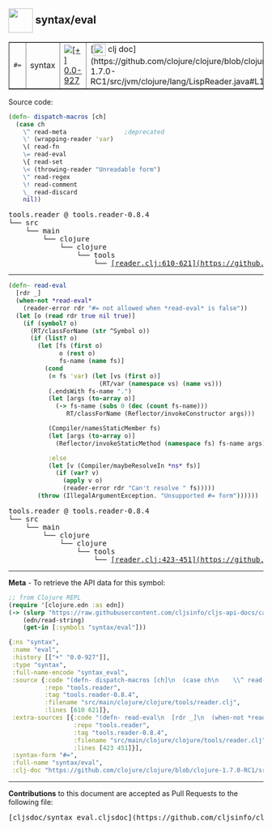 ## <img width="48px" valign="middle" src="http://i.imgur.com/Hi20huC.png"> syntax/eval

 <table border="1">
<tr>
<td><samp>#=</samp></td>
<td>syntax</td>
<td><a href="https://github.com/cljsinfo/cljs-api-docs/tree/0.0-927"><img valign="middle" alt="[+] 0.0-927" src="https://img.shields.io/badge/+-0.0--927-lightgrey.svg"></a> </td>
<td>
[<img height="24px" valign="middle" src="http://i.imgur.com/1GjPKvB.png"> clj doc](https://github.com/clojure/clojure/blob/clojure-1.7.0-RC1/src/jvm/clojure/lang/LispReader.java#L113)
</td>
</tr>
</table>






Source code:

```clj
(defn- dispatch-macros [ch]
  (case ch
    \^ read-meta                ;deprecated
    \' (wrapping-reader 'var)
    \( read-fn
    \= read-eval
    \{ read-set
    \< (throwing-reader "Unreadable form")
    \" read-regex
    \! read-comment
    \_ read-discard
    nil))
```

 <pre>
tools.reader @ tools.reader-0.8.4
└── src
    └── main
        └── clojure
            └── clojure
                └── tools
                    └── <ins>[reader.clj:610-621](https://github.com/clojure/tools.reader/blob/tools.reader-0.8.4/src/main/clojure/clojure/tools/reader.clj#L610-L621)</ins>
</pre>


---

```clj
(defn- read-eval
  [rdr _]
  (when-not *read-eval*
    (reader-error rdr "#= not allowed when *read-eval* is false"))
  (let [o (read rdr true nil true)]
    (if (symbol? o)
      (RT/classForName (str ^Symbol o))
      (if (list? o)
        (let [fs (first o)
              o (rest o)
              fs-name (name fs)]
          (cond
           (= fs 'var) (let [vs (first o)]
                         (RT/var (namespace vs) (name vs)))
           (.endsWith fs-name ".")
           (let [args (to-array o)]
             (-> fs-name (subs 0 (dec (count fs-name)))
                RT/classForName (Reflector/invokeConstructor args)))

           (Compiler/namesStaticMember fs)
           (let [args (to-array o)]
             (Reflector/invokeStaticMethod (namespace fs) fs-name args))

           :else
           (let [v (Compiler/maybeResolveIn *ns* fs)]
             (if (var? v)
               (apply v o)
               (reader-error rdr "Can't resolve " fs)))))
        (throw (IllegalArgumentException. "Unsupported #= form"))))))
```

 <pre>
tools.reader @ tools.reader-0.8.4
└── src
    └── main
        └── clojure
            └── clojure
                └── tools
                    └── <ins>[reader.clj:423-451](https://github.com/clojure/tools.reader/blob/tools.reader-0.8.4/src/main/clojure/clojure/tools/reader.clj#L423-L451)</ins>
</pre>

---

__Meta__ - To retrieve the API data for this symbol:

```clj
;; from Clojure REPL
(require '[clojure.edn :as edn])
(-> (slurp "https://raw.githubusercontent.com/cljsinfo/cljs-api-docs/catalog/cljs-api.edn")
    (edn/read-string)
    (get-in [:symbols "syntax/eval"]))
```

```clj
{:ns "syntax",
 :name "eval",
 :history [["+" "0.0-927"]],
 :type "syntax",
 :full-name-encode "syntax_eval",
 :source {:code "(defn- dispatch-macros [ch]\n  (case ch\n    \\^ read-meta                ;deprecated\n    \\' (wrapping-reader 'var)\n    \\( read-fn\n    \\= read-eval\n    \\{ read-set\n    \\< (throwing-reader \"Unreadable form\")\n    \\\" read-regex\n    \\! read-comment\n    \\_ read-discard\n    nil))",
          :repo "tools.reader",
          :tag "tools.reader-0.8.4",
          :filename "src/main/clojure/clojure/tools/reader.clj",
          :lines [610 621]},
 :extra-sources [{:code "(defn- read-eval\n  [rdr _]\n  (when-not *read-eval*\n    (reader-error rdr \"#= not allowed when *read-eval* is false\"))\n  (let [o (read rdr true nil true)]\n    (if (symbol? o)\n      (RT/classForName (str ^Symbol o))\n      (if (list? o)\n        (let [fs (first o)\n              o (rest o)\n              fs-name (name fs)]\n          (cond\n           (= fs 'var) (let [vs (first o)]\n                         (RT/var (namespace vs) (name vs)))\n           (.endsWith fs-name \".\")\n           (let [args (to-array o)]\n             (-> fs-name (subs 0 (dec (count fs-name)))\n                RT/classForName (Reflector/invokeConstructor args)))\n\n           (Compiler/namesStaticMember fs)\n           (let [args (to-array o)]\n             (Reflector/invokeStaticMethod (namespace fs) fs-name args))\n\n           :else\n           (let [v (Compiler/maybeResolveIn *ns* fs)]\n             (if (var? v)\n               (apply v o)\n               (reader-error rdr \"Can't resolve \" fs)))))\n        (throw (IllegalArgumentException. \"Unsupported #= form\"))))))",
                  :repo "tools.reader",
                  :tag "tools.reader-0.8.4",
                  :filename "src/main/clojure/clojure/tools/reader.clj",
                  :lines [423 451]}],
 :syntax-form "#=",
 :full-name "syntax/eval",
 :clj-doc "https://github.com/clojure/clojure/blob/clojure-1.7.0-RC1/src/jvm/clojure/lang/LispReader.java#L113"}

```

---

__Contributions__ to this document are accepted as Pull Requests to the following file:

 <pre>
[cljsdoc/syntax_eval.cljsdoc](https://github.com/cljsinfo/cljs-api-docs/blob/master/cljsdoc/syntax_eval.cljsdoc)
</pre>

